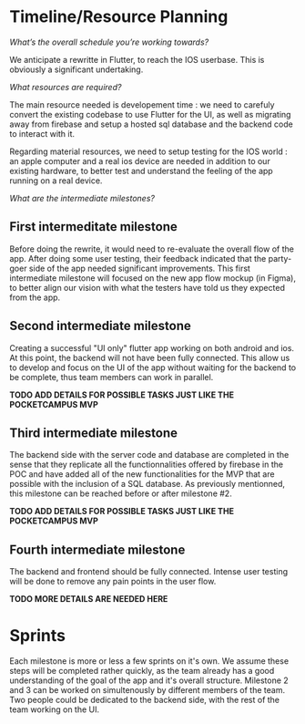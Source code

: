 # Timeline/Resource Planning

*What’s the overall schedule you’re working towards?*

We anticipate a rewritte in Flutter, to reach the IOS userbase.
This is obviously a significant undertaking.


*What resources are required?*

The main resource needed is developement time : we need to carefuly convert the existing codebase to use Flutter for the UI, as well as migrating away from firebase and setup a hosted sql database and the backend code to interact with it.

Regarding material resources, we need to setup testing for the IOS world : an apple computer and a real ios device are needed in addition to our existing hardware, to better test and understand the feeling of the app running on a real device.

*What are the intermediate milestones?*

## First intermeditate milestone

Before doing the rewrite, it would need to re-evaluate the overall flow of the app. After doing some user testing, their feedback indicated that the party-goer side of the app needed significant improvements. This first intermediate milestone will focused on the new app flow mockup (in Figma), to better align our vision with what the testers have told us they expected from the app.


## Second intermediate milestone

Creating a successful "UI only" flutter app working on both android and ios. At this point, the backend will not have been fully connected.
This allow us to develop and focus on the UI of the app without waiting for the backend to be complete, thus team members can work in parallel.

**TODO ADD DETAILS FOR POSSIBLE TASKS JUST LIKE THE POCKETCAMPUS MVP**


## Third intermediate milestone

The backend side with the server code and database are completed in the sense that they replicate all the functionnalities offered by firebase in the POC and have added all of the new functionalities for the MVP that are possible with the inclusion of a SQL database. As previously mentionned, this milestone can be reached before or after milestone #2.

**TODO ADD DETAILS FOR POSSIBLE TASKS JUST LIKE THE POCKETCAMPUS MVP**

## Fourth intermediate milestone

The backend and frontend should be fully connected. Intense user testing will be done to remove any pain points in the user flow.

**TODO MORE DETAILS ARE NEEDED HERE**

# Sprints

Each milestone is more or less a few sprints on it's own. We assume these steps will be completed rather quickly, as the team already has a good understanding of the goal of the app and it's overall structure. Milestone 2 and 3 can be worked on simultenously by different members of the team. Two people could be dedicated to the backend side, with the rest of the team working on the UI.

